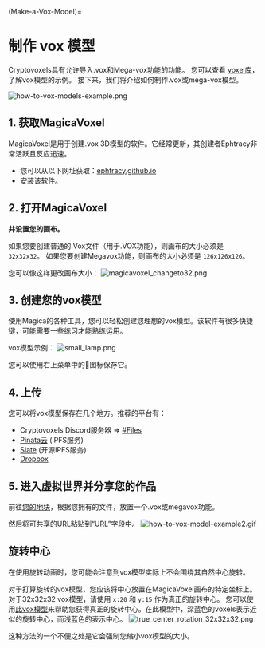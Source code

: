 (Make-a-Vox-Model)=
# 制作 vox 模型

Cryptovoxels具有允许导入.vox和Mega-vox功能的功能。
您可以查看 [voxel库](https://wiki.cryptovoxels.com/voxel-library)，了解vox模型的示例。
接下来，我们将介绍如何制作.vox或mega-vox模型。

![how-to-vox-models-example.png](https://wiki.cryptovoxels.com/how-to-vox-models-example.png)

## 1. 获取MagicaVoxel
MagicaVoxel是用于创建.vox 3D模型的软件。它经常更新，其创建者Ephtracy非常活跃且反应迅速。
- 您可以从以下网址获取：[ephtracy.github.io](https://ephtracy.github.io/)
- 安装该软件。

## 2. 打开MagicaVoxel
**并设置您的画布。**

如果您要创建普通的.Vox文件（用于.VOX功能），则画布的大小必须是 `32x32x32`。
如果您要创建Megavox功能，则画布的大小必须是 `126x126x126`。

您可以像这样更改画布大小：
![magicavoxel_changeto32.png](https://wiki.cryptovoxels.com/magicavoxel_changeto32.png)

## 3. 创建您的vox模型
使用Magica的各种工具，您可以轻松创建您理想的vox模型。该软件有很多快捷键，可能需要一些练习才能熟练运用。

vox模型示例：
![small_lamp.png](https://wiki.cryptovoxels.com/small_lamp.png)

您可以使用右上菜单中的:floppy_disk:图标保存它。

## 4. 上传
您可以将vox模型保存在几个地方。推荐的平台有：

- Cryptovoxels Discord服务器 => [#Files](https://discord.gg/BFxEEGc)
- [Pinata云](https://pinata.cloud/) (IPFS服务)
- [Slate](https://slate.host/) (开源IPFS服务)
- [Dropbox](https://www.dropbox.com/)

## 5. 进入虚拟世界并分享您的作品

前往[您的地块](https://www.cryptovoxels.com/account/parcels)，根据您拥有的文件，放置一个.vox或megavox功能。

然后将可共享的URL粘贴到“URL”字段中。
![how-to-vox-model-example2.gif](https://wiki.cryptovoxels.com/how-to-vox-model-example2.gif)

## 旋转中心

在使用旋转动画时，您可能会注意到vox模型实际上不会围绕其自然中心旋转。

对于打算旋转的vox模型，您应该将中心放置在MagicaVoxel画布的特定坐标上。
对于32x32x32 vox模型，请使用 `x:20` 和 `y:15` 作为真正的旋转中心。
您可以使用[此vox模型](https://wiki.cryptovoxels.com/true_center_rotation_tool.vox)来帮助您获得真正的旋转中心。在此模型中，深蓝色的voxels表示近似的旋转中心，而浅蓝色的表示中心。
![true_center_rotation_32x32x32.png](https://wiki.cryptovoxels.com/true_center_rotation_32x32x32.png)

这种方法的一个不便之处是它会强制您缩小vox模型的大小。